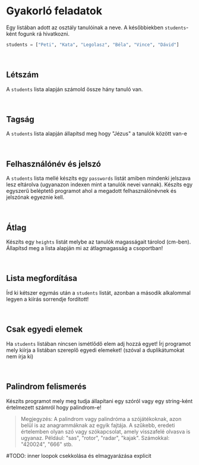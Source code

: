 # Gyakorló feladatok

Egy listában adott az osztály tanulóinak a neve. A későbbiekben `students`-ként fogunk rá hivatkozni.


```python
students = ["Peti", "Kata", "Legolasz", "Béla", "Vince", "Dávid"]
```

&nbsp;
## Létszám

A `students` lista alapján számold össze hány tanuló van.

&nbsp;
## Tagság

A `students` lista alapján állapítsd meg hogy "Jézus" a tanulók között van-e

&nbsp;
## Felhasználónév és jelszó

A `students` lista mellé készíts egy `passwords` listát amiben mindenki jelszava lesz eltárolva (ugyanazon indexen mint a tanulók nevei vannak). Készíts egy egyszerű beléptető programot ahol a megadott felhasználónévnek és jelszónak egyeznie kell.

&nbsp;
## Átlag

Készíts egy `heights` listát melybe az tanulók magasságait tárolod (cm-ben). Állapítsd meg a lista alapján mi az átlagmagasság a csoportban! 

&nbsp;
## Lista megfordítása

Írd ki kétszer egymás után a `students` listát, azonban a második alkalommal legyen a kiírás sorrendje fordított!

&nbsp;
## Csak egyedi elemek 

Ha `students` listában nincsen ismétlődő elem adj hozzá egyet! Írj programot mely kiírja a listában szereplő egyedi elemeket! (szóval a duplikátumokat nem írja ki)

&nbsp;
## Palindrom felismerés

Készíts programot mely meg tudja állapítani egy szóról vagy egy string-ként értelmezett számról hogy palindrom-e!

> Megjegyzés: A palindrom vagy palindróma a szójátékoknak, azon belül is az anagrammáknak az egyik fajtája. A szűkebb, eredeti értelemben olyan szó vagy szókapcsolat, amely visszafelé olvasva is ugyanaz. Például: "sas", "rotor", "radar", "kajak". Számokkal: "420024", "666" stb. 

#TODO: inner loopok csekkolása és elmagyarázása explicit

